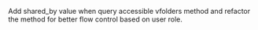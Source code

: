 Add shared_by value when query accessible vfolders method and refactor the method for better flow control based on user role.
